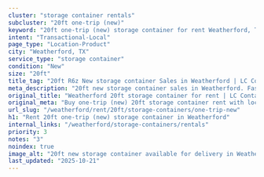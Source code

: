 ```yaml
---
cluster: "storage container rentals"
subcluster: "20ft one-trip (new)"
keyword: "20ft one-trip (new) storage container for rent Weatherford, TX"
intent: "Transactional-Local"
page_type: "Location-Product"
city: "Weatherford, TX"
service_type: "storage container"
condition: "New"
size: "20ft"
title_tag: "20ft R6z New storage container Sales in Weatherford | LC Container"
meta_description: "20ft new storage container sales in Weatherford. Fast delivery, competitive pricing. Serving storage containers area. Quote ID: 15D. Call (214) 524-4168 for your free quote today."
original_title: "Weatherford 20ft storage container for rent | LC Container"
original_meta: "Buy one-trip (new) 20ft storage container rent with local delivery in Weatherford, TX. LC Container — local Since 2003. Request a fast quote today."
url_slug: "/weatherford/rent/20ft/storage-containers/one-trip-new"
h1: "Rent 20ft one-trip (new) storage container in Weatherford"
internal_links: "/weatherford/storage-containers/rentals"
priority: 3
notes: "3"
noindex: true
image_alt: "20ft new storage container available for delivery in Weatherford"
last_updated: "2025-10-21"
---
```


<!-- TODO: Add unique city/inventory copy, images, and internal links here. -->
